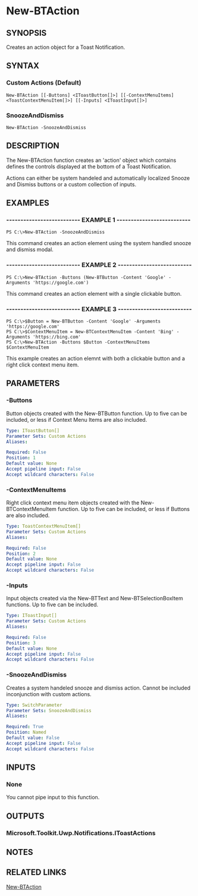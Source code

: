 # New-BTAction

## SYNOPSIS
Creates an action object for a Toast Notification.

## SYNTAX

### Custom Actions (Default)

```
New-BTAction [[-Buttons] <IToastButton[]>] [[-ContextMenuItems] <ToastContextMenuItem[]>] [[-Inputs] <IToastInput[]>]
```

### SnoozeAndDismiss

```
New-BTAction -SnoozeAndDismiss
```

## DESCRIPTION
The New-BTAction function creates an 'action' object which contains defines the controls displayed at the bottom of a Toast Notification.

Actions can either be system handeled and automatically localized Snooze and Dismiss buttons or a custom collection of inputs.

## EXAMPLES

### -------------------------- EXAMPLE 1 --------------------------
```
PS C:\>New-BTAction -SnoozeAndDismiss
```

This command creates an action element using the system handled snooze and dismiss modal.

### -------------------------- EXAMPLE 2 --------------------------
```
PS C:\>New-BTAction -Buttons (New-BTButton -Content 'Google' -Arguments 'https://google.com')
```

This command creates an action element with a single clickable button.

### -------------------------- EXAMPLE 3 --------------------------
```
PS C:\>$Button = New-BTButton -Content 'Google' -Arguments 'https://google.com'
PS C:\>$ContextMenuItem = New-BTContextMenuItem -Content 'Bing' -Arguments 'https://bing.com'
PS C:\>New-BTAction -Buttons $Button -ContextMenuItems $ContextMenuItem
```

This example creates an action elemnt with both a clickable button and a right click context menu item.

## PARAMETERS

### -Buttons
Button objects created with the New-BTButton function. Up to five can be included, or less if Context Menu Items are also included.

```yaml
Type: IToastButton[]
Parameter Sets: Custom Actions
Aliases:

Required: False
Position: 1
Default value: None
Accept pipeline input: False
Accept wildcard characters: False
```

### -ContextMenuItems
Right click context menu item objects created with the New-BTContextMenuItem function. Up to five can be included, or less if Buttons are also included.

```yaml
Type: ToastContextMenuItem[]
Parameter Sets: Custom Actions
Aliases:

Required: False
Position: 2
Default value: None
Accept pipeline input: False
Accept wildcard characters: False
```

### -Inputs
Input objects created via the New-BTText and New-BTSelectionBoxItem functions. Up to five can be included.

```yaml
Type: IToastInput[]
Parameter Sets: Custom Actions
Aliases:

Required: False
Position: 3
Default value: None
Accept pipeline input: False
Accept wildcard characters: False
```

### -SnoozeAndDismiss
Creates a system handeled snooze and dismiss action. Cannot be included inconjunction with custom actions.

```yaml
Type: SwitchParameter
Parameter Sets: SnoozeAndDismiss
Aliases:

Required: True
Position: Named
Default value: False
Accept pipeline input: False
Accept wildcard characters: False
```

## INPUTS

### None
You cannot pipe input to this function.

## OUTPUTS

### Microsoft.Toolkit.Uwp.Notifications.IToastActions

## NOTES

## RELATED LINKS

[New-BTAction](https://github.com/Windos/BurntToast/blob/master/Help/New-BTAction.md)
